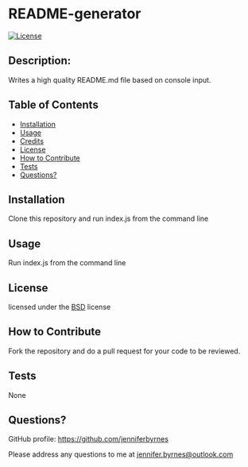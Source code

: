 
# README-generator
 [![License](https://img.shields.io/badge/License-BSD_3--Clause-blue.svg)](https://opensource.org/licenses/BSD-3-Clause)

## Description:

Writes a high quality README.md file based on console input.

## Table of Contents

- [Installation](#installation)
- [Usage](#usage)
- [Credits](#credits)
- [License](#license)
- [How to Contribute](#How-to-Contribute)
- [Tests](#Tests)
- [Questions?](#Questions)

## Installation

Clone this repository and run index.js from the command line

## Usage

Run index.js from the command line

## License

licensed under the [BSD](https//choosealicense.com/licenses/bsd/) license

## How to Contribute

Fork the repository and do a pull request for your code to be reviewed.

## Tests

None

## Questions?

GitHub profile: https://github.com/jenniferbyrnes

Please address any questions to me at jennifer.byrnes@outlook.com
  
  